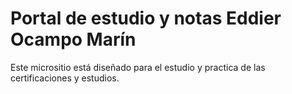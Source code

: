# Portal de estudio y notas Eddier Ocampo Marín


Este micrositio está diseñado para el estudio y practica de las certificaciones y estudios.